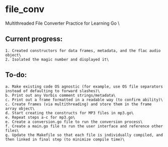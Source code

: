 # file_conv
Multithreaded File Converter Practice for Learning Go \

## Current progress:
    1. Created constructors for data frames, metadata, and the flac audio object\
    2. Isolated the magic number and displayed it\

## To-do:
    a. Make existing code OS agnostic (for example, use OS file separators instead of defaulting to forward slashes)\
    b. Print out any Vorbis comment strings/metadata\
    c. Print out a frame formatted in a readable way (to confirm ability)\
    c. Create frames (via multithreading) and store them in the frame array object\
    d. Start creating the constructs for MP3 files in mp3.go\
    e. Repeat steps a-c for mp3.go\
    e. Create a conversion.go file to run the conversion process\
    f. Create a main.go file to run the user interface and reference other files\
    g. Update the Makefile so that each file is individually compiled, and then linked in final step (to minimize compile time)\
